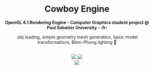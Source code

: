 <h1 align="center">Cowboy Engine</h1>
<div align="center">
  <strong>OpenGL 4.1 Rendering Engine - Computer Graphics student project @ Paul Sabatier University - :fr:</strong>
  <p>.obj loading, simple geometry mesh generation, basic model transformations, Blinn-Phong lighting 🤠<p>
</div>
<br />
<div align="center" margin="12px">
  <img src="https://img.shields.io/badge/stability-experimental-orange.svg"/>
  <img src="https://img.shields.io/github/license/Naereen/StrapDown.js.svg"/>
</div>

<div align="center" margin="12px">
  <img src="https://i.imgur.com/ief9gPl.png"/>
</div>
